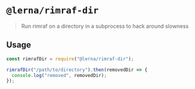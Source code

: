 # `@lerna/rimraf-dir`

> Run rimraf on a directory in a subprocess to hack around slowness

## Usage

```js
const rimrafDir = require("@lerna/rimraf-dir");

rimrafDir("/path/to/directory").then(removedDir => {
  console.log("removed", removedDir);
});
```
